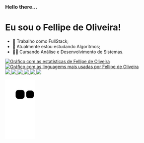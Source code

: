 ### Hello there...
# Eu sou o Fellipe de Oliveira!

- 🔭 Trabalho como FullStack;
- 🌱 Atualmente estou estudando Algorítmos;
- 👨‍🎓 Cursando Análise e Desenvolvimento de Sistemas.

<div>
    <a href="https://github.com/FellipeOliveiraBartalini">
        <img src="https://github-readme-stats.vercel.app/api?username=FellipeOliveiraBartalini&theme=shades-of-purple" alt="Gráfico com as estatísticas de Fellipe de Oliveira" width="49%">
        <img src="https://github-readme-stats.vercel.app/api/top-langs/?username=FellipeOliveiraBartalini&theme=shades-of-purple&langs_count=10&layout=compact" alt="Gráfico com as linguagems mais usadas por Fellipe de Oliveira" width="49%">
    </a>
</div>

<div style="display: inline-block;">
    <a href="https://github.com/FellipeOliveiraBartalini">
        <img src="https://cdn.jsdelivr.net/gh/devicons/devicon/icons/html5/html5-original.svg" width="50px" />
        <img src="https://cdn.jsdelivr.net/gh/devicons/devicon/icons/css3/css3-original.svg" width="50px" />
        <img src="https://cdn.jsdelivr.net/gh/devicons/devicon/icons/javascript/javascript-original.svg" width="50px" />
        <img src="https://cdn.jsdelivr.net/gh/devicons/devicon/icons/typescript/typescript-plain.svg" width="50px" />
        <img src="https://cdn.jsdelivr.net/gh/devicons/devicon/icons/php/php-original.svg" width="50px" />
        <img src="https://cdn.jsdelivr.net/gh/devicons/devicon/icons/mysql/mysql-original.svg" width="50px" />
    </a>
</div>

![Snake animation](https://github.com/FellipeOliveiraBartalini/FellipeOliveiraBartalini/blob/output/github-contribution-grid-snake.svg)
